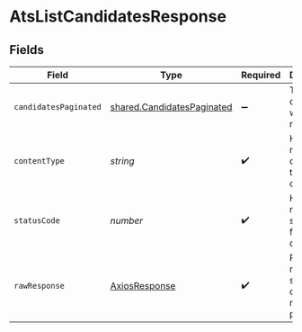 # AtsListCandidatesResponse


## Fields

| Field                                                                           | Type                                                                            | Required                                                                        | Description                                                                     |
| ------------------------------------------------------------------------------- | ------------------------------------------------------------------------------- | ------------------------------------------------------------------------------- | ------------------------------------------------------------------------------- |
| `candidatesPaginated`                                                           | [shared.CandidatesPaginated](../../../sdk/models/shared/candidatespaginated.md) | :heavy_minus_sign:                                                              | The list of candidates was retrieved.                                           |
| `contentType`                                                                   | *string*                                                                        | :heavy_check_mark:                                                              | HTTP response content type for this operation                                   |
| `statusCode`                                                                    | *number*                                                                        | :heavy_check_mark:                                                              | HTTP response status code for this operation                                    |
| `rawResponse`                                                                   | [AxiosResponse](https://axios-http.com/docs/res_schema)                         | :heavy_check_mark:                                                              | Raw HTTP response; suitable for custom response parsing                         |